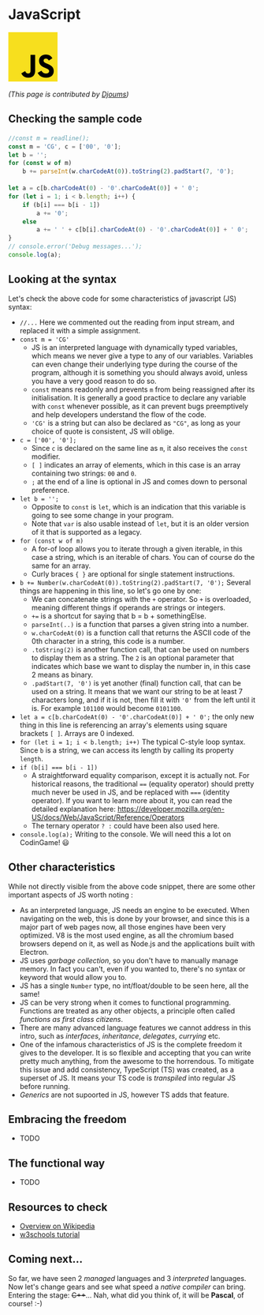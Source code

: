 # JavaScript

![JavaScript](../pic/JavaScript.png)

_(This page is contributed by [Djoums](https://www.codingame.com/profile/f0b5a892e52b5ec167931b7bdf52eb982136521))_

## Checking the sample code

``` javascript runnable
//const m = readline();
const m = 'CG', c = ['00', '0'];
let b = '';
for (const w of m)
    b += parseInt(w.charCodeAt(0)).toString(2).padStart(7, '0');

let a = c[b.charCodeAt(0) - '0'.charCodeAt(0)] + ' 0';
for (let i = 1; i < b.length; i++) {
    if (b[i] === b[i - 1])
        a += '0';
    else
        a += ' ' + c[b[i].charCodeAt(0) - '0'.charCodeAt(0)] + ' 0';
}
// console.error('Debug messages...');
console.log(a);
```

## Looking at the syntax

Let's check the above code for some characteristics of javascript (JS) syntax:

- `//...` Here we commented out the reading from input stream, and replaced it with a simple assignment.
- `const m = 'CG'`
  + JS is an interpreted language with dynamically typed variables, which means we never give a type to any of our variables. Variables can even change their underlying type during the course of the program, although it is something you should always avoid, unless you have a very good reason to do so.
  + `const` means readonly and prevents `m` from being reassigned after its initialisation. It is generally a good practice to declare any variable with `const` whenever possible, as it can prevent bugs preemptively and help developers understand the flow of the code.
  + `'CG'` is a string but can also be declared as `"CG"`, as long as your choice of quote is consistent, JS will oblige.
- `c = ['00', '0'];`
  + Since `c` is declared on the same line as `m`, it also receives the `const` modifier.
  + `[ ]` indicates an array of elements, which in this case is an array containing two strings: `00` and `0`.
  + `;` at the end of a line is optional in JS and comes down to personal preference.
- `let b = '';`
  + Opposite to `const` is `let`, which is an indication that this variable is going to see some change in your program.
  + Note that `var` is also usable instead of `let`, but it is an older version of it that is supported as a legacy.
- `for (const w of m)`
  + A for-of loop allows you to iterate through a given iterable, in this case a string, which is an iterable of chars. You can of course do the same for an array.
  + Curly braces `{ }` are optional for single statement instructions.
- `b += Number(w.charCodeAt(0)).toString(2).padStart(7, '0');` Several things are happening in this line, so let's go one by one:
  + We can concatenate strings with the `+` operator. So `+` is overloaded, meaning different things if operands are strings or integers.
  + `+=` is a shortcut for saying that b = b + somethingElse.
  + `parseInt(..)` is a function that parses a given string into a number.
  + `w.charCodeAt(0)` is a function call that returns the ASCII code of the 0th character in a string, this code is a number.
  + `.toString(2)` is another function call, that can be used on numbers to display them as a string. The `2` is an optional parameter that indicates which base we want to display the number in, in this case 2 means as binary.
  + `.padStart(7, '0')` is yet another (final) function call, that can be used on a string. It means that we want our string to be at least 7 characters long, and if it is not, then fill it with `'0'` from the left until it is. For example `101100` would become `0101100`.
- `let a = c[b.charCodeAt(0) - '0'.charCodeAt(0)] + ' 0';` the only new thing in this line is referencing an array's elements using square brackets `[ ]`. Arrays are 0 indexed.
- `for (let i = 1; i < b.length; i++)` The typical C-style loop syntax. Since `b` is a string, we can access its length by calling its property `length`.
- `if (b[i] === b[i - 1])`
  + A straightforward equality comparison, except it is actually not. For historical reasons, the traditional `==` (equality operator) should pretty much never be used in JS, and be replaced with `===` (identity operator). If you want to learn more about it, you can read the detailed explanation here: https://developer.mozilla.org/en-US/docs/Web/JavaScript/Reference/Operators
  + The ternary operator `? :` could have been also used here.
- `console.log(a);` Writing to the console. We will need this a lot on CodinGame! :smiley:

## Other characteristics

While not directly visible from the above code snippet, there are some other important aspects of JS worth noting :

- As an interpreted language, JS needs an engine to be executed. When navigating on the web, this is done by your browser, and since this is a major part of web pages now, all those engines have been very optimized. V8 is the most used engine, as all the chromium based browsers depend on it, as well as Node.js and the applications built with Electron.
- JS uses _garbage collection_, so you don't have to manually manage memory. In fact you can't, even if you wanted to, there's no syntax or keyword that would allow you to.
- JS has a single `Number` type, no int/float/double to be seen here, all the same!
- JS can be very strong when it comes to functional programming. Functions are treated as any other objects, a principle often called _functions as first class citizens_.
- There are many advanced language features we cannot address in this intro, such as _interfaces_, _inheritance_, _delegates_, _currying_ etc.
- One of the infamous characteristics of JS is the complete freedom it gives to the developer. It is so flexible and accepting that you can write pretty much anything, from the awesome to the horrendous. To mitigate this issue and add consistency, TypeScript (TS) was created, as a superset of JS. It means your TS code is _transpiled_ into regular JS before running.
- _Generics_ are not supoorted in JS, however TS adds that feature.

## Embracing the freedom
  + TODO

## The functional way
  + TODO

## Resources to check

- [Overview on Wikipedia](https://en.wikipedia.org/wiki/JavaScript)
- [w3schools tutorial](https://www.w3schools.com/js/)

## Coming next...

So far, we have seen 2 _managed_ languages and 3 _interpreted_ languages. Now let's change gears and see what speed a _native compiler_ can bring. Entering the stage: ~~C++~~... Nah, what did you think of, it will be **Pascal**, of course! :-)
